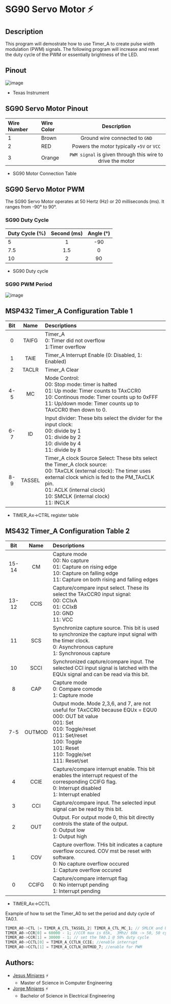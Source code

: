 # **SG90 Servo Motor :zap:**

## **Description**
This program will demostrate how to use Timer_A to create pulse width modulation (PWM) signals. The following program will increase and reset the duty cycle of the PWM or essentially brightness of the LED. 

## **Pinout**
![image](https://user-images.githubusercontent.com/60948298/146273491-d2079ae0-385a-4f9a-ac03-24f95911efea.png)
- Texas Instrument

## **SG90 Servo Motor Pinout**
| **Wire Number** | **Wire Color** | **Description**|
| :--- | :--- | :---: |
| 1    | Brown | Ground wire connected to `GND`|
| 2    | RED | Powers the motor typically `+5V` or `VCC` |
| 3    | Orange | `PWM signal` is given through this wire to drive the motor |
  * SG90 Motor Connection Table

## **SG90 Servo Motor PWM**
The SG90 Servo Motor operates at 50 Hertz (Hz) or 20 milliseconds (ms). It ranges from -90&#176; to 90&#176;.
### **SG90 Duty Cycle**
| **Duty Cycle (%)** | **Second (ms)**| **Angle (&#176;)** | 
| :---           |  :---:      | :---:          |
|   5            |  1          | -90            |  
|   7.5          |  1.5        | 0              |
|   10           |  2          |  90            |
  * SG90 Duty cycle

### **SG90 PWM Period**
![image](https://user-images.githubusercontent.com/60948298/147421173-c8a12dfc-fa88-439e-810f-27274cd56e0d.png)

## **MSP432 Timer_A Configuration Table 1**
| **Bit**  | **Name**              | **Descriptions** |
| :---: | :---:            | :--- |        
| 0     | TAIFG           | Timer_A <br> 0: Timer did not overflow <br> 1:Timer overflow |  
| 1     | TAIE          |  Timer_A Interrupt Enable (0: Disabled, 1: Enabled)   | 
| 2     | TACLR       |  Timer_A Clear    |
| 4-5   | MC       |  Mode Control: <br> 00: Stop mode: timer is halted <br> 01: Up mode: Timer counts to TAxCCR0 <br> 10: Continous mode: Timer counts up to 0xFFF <br> 11: Up/down mode: Timer counts up to TAxCCR0 then down to 0.   |
| 6-7   | ID | Input divider: These bits select the divider for the input clock: <br> 00: divide by 1 <br> 01: divide by 2 <br> 10: divide by 4 <br> 11: divide by 8|
| 8-9 | TASSEL | Timer_A clock Source Select: These bits select the Timer_A clock source: <br> 00: TAxCLK (external clock): The timer uses external clock which is fed to the PM_TAxCLK pin. <br> 01: ACLK (internal clock) <br> 10: SMCLK (internal clock) <br> 11: INCLK
  * TIMER_Ax->CTRL register table 

## **MS432 Timer_A Configuration Table 2**
| **Bit**  | **Name**              | **Descriptions** |
| :---: | :---:            | :--- |        
| 15-14 | CM | Capture mode <br> 00: No capture <br> 01: Capture on rising edge <br> 10: Capture on falling edge <br> 11: Capture on both rising and falling edges
| 13-12 | CCIS | Capture/compare input select. These its select the TAxCCR0 input signal: <br> 00: CCIxA <br> 01: CCIxB <br> 10: GND <br> 11:  VCC |
| 11 | SCS | Synchronize capture source. This bit is used to synchronize the capture input signal with the timer clock. <br> 0: Asynchronous capture <br> 1: Synchronous capture |
| 10 | SCCI | Synchronized capture/compare input. The selected CCI input signal is latched with the EQUx signal and can be read via this bit. |
| 8 | CAP | Capture mode <br> 0: Compare comode <br> 1: Capture mode |
| 7-5 | OUTMOD | Output mode. Mode 2,3,6, and 7, are not useful for TAxCCR0 because EQUx = EQU0 <br> 000: OUT bit value <br> 001: Set <br> 010: Toggle/reset <br> 011: Set/reset <br> 100: Toggle <br> 101: Reset <br> 110: Toggle/set <br> 111: Reset/set |
| 4 | CCIE | Capture/compare interrupt enable. This bit enables the interrupt request of the corresponding CCIFG flag. <br> 0: Interrupt disabled <br> 1: Interrupt enabled |
| 3 | CCI | Capture/compare input. The selected input signal can be read by this bit. |
| 2 | OUT | Output. For output mode 0, this bit directly controls the state of the output. <br> 0: Output low <br> 1: Output high|
| 1 | COV | Capture overflow. THis bit indicates a capture overflow occured. COV mst be reset with software. <br> 0: No capture overflow occured <br> 1: Capture overflow occured|
| 0 | CCIFG | Capture/compare interrupt flag <br> 0: No interrupt pending <br> 1: Interrupt pending |
  * TIMER_Ax->CCTL

Example of how to set the Timer_A0 to set the period and duty cycle of TA0.1.
~~~c
TIMER_A0->CTL |= TIMER_A_CTL_TASSEL_2| TIMER_A_CTL_MC_1; // SMLCK and UP-MODE
TIMER_A0->CCR[0] = 60000 - 1; //CCR max is 65k,  3Mhz/ 60k -> 50, 50 cycles for 1 second
TIMER_A0->CCR[1] = 30000 - 1; // set the TA0.1 @ 50% duty cycle  
TIMER_A0->CCTL[0] = TIMER_A_CCTLN_CCIE; //enable interrupt
TIMER_A0->CCTL[1] = TIMER_A_CCTLN_OUTMOD_7; //enable for PWM
~~~

## **Authors:**
  - [Jesus Minjares](https://github.com/jminjares4) :zap:
    - Master of Science in Computer Engineering
  - [Jorge Minjares](https://github.com/JorgeMinjares) :zap:
    - Bachelor of Science in Electrical Engineering
